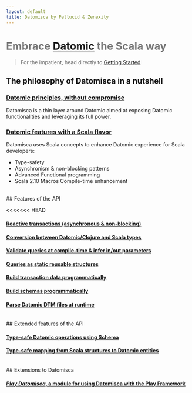 ```yaml
---
layout: default
title: Datomisca by Pellucid & Zenexity
---
```


# <span style="color:#777">Embrace [Datomic](http://www.datomic.com) the Scala way</span>

> For the impatient, head directly to [Getting Started](doc/getstarted.html)

## The philosophy of Datomisca in a nutshell

### <a href="doc/philosophy.html#philosophy-embrace" class="icon-circle-arrow-right"><span class="space5"><span class="spec-font">Datomic principles, without compromise</span></span></a>
Datomisca is a thin layer around Datomic aimed at exposing Datomic functionalities and leveraging its full power.

### <a href="doc/philosophy.html#philosophy-enhance" class="icon-circle-arrow-right"><span class="space5"><span class="spec-font">Datomic features with a Scala flavor</span></span></a>

Datomisca uses Scala concepts to enhance Datomic experience for Scala developers:

- Type-safety
- Asynchronism & non-blocking patterns 
- Advanced Functional programming
- Scala 2.10 Macros Compile-time enhancement

<br/>
## Features of the API

<<<<<<< HEAD
#### <a href="doc/features.html#features-reactive" class="icon-circle-arrow-right"><span class="space5"><span class="spec-font-small">Reactive transactions (asynchronous & non-blocking)</span></span></a>

#### <a href="doc/features.html#features-scalatypes" class="icon-circle-arrow-right"><span class="space5"><span class="spec-font-small">Conversion between Datomic/Clojure and Scala types</span></span></a>

#### <a href="doc/features.html#features-compilequeries" class="icon-circle-arrow-right"><span class="space5"><span class="spec-font-small">Validate queries at compile-time & infer in/out parameters</span></span></a>

#### <a href="doc/features.html#features-staticqueries" class="icon-circle-arrow-right"><span class="space5"><span class="spec-font-small">Queries as static reusable structures</span></span></a>

#### <a href="doc/features.html#features-ops" class="icon-circle-arrow-right"><span class="space5"><span class="spec-font-small">Build transaction data programmatically</span></span></a>

#### <a href="doc/features.html#features-schema" class="icon-circle-arrow-right"><span class="space5"><span class="spec-font-small">Build schemas programmatically</span></span></a>

#### <a href="doc/features.html#features-dtm-parsing" class="icon-circle-arrow-right"><span class="space5"><span class="spec-font-small">Parse Datomic DTM files at runtime</span></span></a>


<br/>
## Extended features of the API


#### <a href="doc/features.html#features-typesafe-ops" class="icon-circle-arrow-right"><span class="space5"><span class="spec-font-small">Type-safe Datomic operations using Schema</span></span></a>

#### <a href="doc/features.html#features-mapping" class="icon-circle-arrow-right"><span class="space5"><span class="spec-font-small">Type-safe mapping from Scala structures to Datomic entities</span></span></a>

<br/>
## Extensions to Datomisca

#### <a href="doc/play-datomisca.html" class="icon-circle-arrow-right"><span class="space5"><span class="spec-font">_Play Datomisca_, a module for using Datomisca with the Play Framework</span></span></a>


